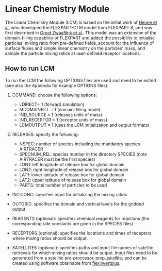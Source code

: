 # Linear Chemistry Module
The Linear Chemistry Module (LCM) is based on the initial work of [Henne et al.](https://doi.org/10.5281/zenodo.1249190) who developed the FLEXPART-CTM model from FLEXPART 8, and was first described in [Groot Zwaaftink et al.](https://gmd.copernicus.org/articles/11/4469/2018/). This model was an extension of the domain-filling capability of FLEXPART and added the possibility to initialise particles' mixing ratio from pre-defined fields, account for the influence of surface fluxes and simple linear chemistry on the particles' mass, and sample the particle mixing ratios at user-defined receptor locations.

## How to run LCM
To run the LCM the following OPTIONS files are used and need to be edited (see also the Appendix for example OPTIONS files):

1. COMMAND: choose the following options:
	- LDIRECT= 1 (forward simulation)
	- MDOMAINFILL = 1 (domain-filling mode)
	- IND_SOURCE = 1 (releases units of mass)
	- IND_RECEPTOR = 1 (receptor units of mass)
	- LCMOUTPUT = 1 (uses the LCM initialization and output formats)

2. RELEASES: specify the following:
	- NSPEC: number of species including the mandatory species AIRTRACER
	- SPECNUM_REL: species number in the directory SPECIES (note AIRTRACER must be the first species)
	- LON1: left longitude of release box for global domain
	- LON2: right longitude of release box for global domain
	- LAT1: lower latitude of release box for global domain
	- LAT2: upper latitude of release box for global domain
	- PARTS: total number of particles to be used

- INITCONC: specifies input for initializing the mixing ratios

- OUTGRID: specifies the domain and vertical levels for the gridded output

- REAGENTS (optional): specifies chemical reagents for reactions (the corresponding rate constants are given in the SPECIES files)

- RECEPTORS (optional): specifies the locations and times of receptors where mixing ratios should be output.

- SATELLITES (optional): specifies paths and input file names of satellite retrievals for which mixing ratios should be output. Input files need to be generated from a satellite pre-processor, prep_satellite, and can be created using software obtainable from [flexinvertplus](https://git.nilu.no/flexpart/flexinvertplus).